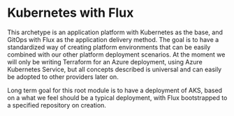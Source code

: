 # Kubernetes with Flux

This archetype is an application platform with Kubernetes as the base, and GitOps with Flux as the application delivery method. The goal is to have a standardized way of creating platform environments that can be easily combined with our other platform deployment scenarios. At the moment we will only be writing Terraform for an Azure deployment, using Azure Kubernetes Service, but all concepts described is universal and can easily be adopted to other providers later on.

Long term goal for this root module is to have a deployment of AKS, based on a what we feel should be a typical deployment, with Flux bootstrapped to a specified repository on creation.
